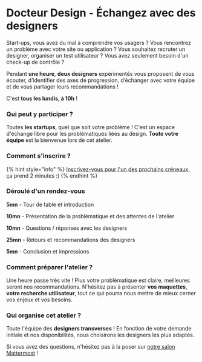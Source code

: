 # Docteur Design - Échangez avec des designers

Start-ups, vous avez du mal à comprendre vos usagers ? Vous rencontrez un problème avec votre site ou application ? Vous souhaitez recruter un designer, organiser un test utilisateur ? Vous avez seulement besoin d'un check-up de contrôle ?

Pendant **une heure**, **deux designers** expérimentés vous proposent de vous écouter, d’identifier des axes de progression, d’échanger avec votre équipe et de vous partager leurs recommandations !

C'est **tous les lundis, à 10h** !



### Qui peut y participer ?

Toutes **les startups**, quel que soit votre problème ! C'est un espace d'échange libre pour les problématiques liées au design. **Toute votre équipe** est la bienvenue lors de cet atelier.&#x20;

&#x20;

### Comment s'inscrire ?

{% hint style="info" %}
[Inscrivez-vous pour l'un des prochains créneaux](https://airtable.com/shrPuyfNR9ggNsEaQ), ça prend 2 minutes :)
{% endhint %}



### Déroulé d'un rendez-vous

**5mn** - Tour de table et introduction

**10mn** - Présentation de la problématique et des attentes de l'atelier

**10mn** - Questions / réponses avec les designers

**25mn** - Retours et recommandations des designers

**5mn** - Conclusion et impressions



### Comment préparer l'atelier ?&#x20;

Une heure passe très vite ! Plus votre problématique est claire, meilleures seront nos recommandations. N'hésitez pas à présenter **vos maquettes**, **votre recherche utilisateur**, tout ce qui pourra nous mettre de mieux cerner vos enjeux et vos besoins.

&#x20;

### Qui organise cet atelier ?

Toute l'équipe des **designers transverses** ! En fonction de votre demande initiale et nos disponibilités, nous choisirons les designers les plus adaptés.

Si vous avez des questions, n'hésitez pas à la poser sur [notre salon Mattermost](https://mattermost.incubateur.net/betagouv/channels/incubateur-team-designers-transverses) !



